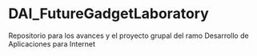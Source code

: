 # DAI_FutureGadgetLaboratory
Repositorio para los avances y el proyecto grupal del ramo Desarrollo de Aplicaciones para Internet
